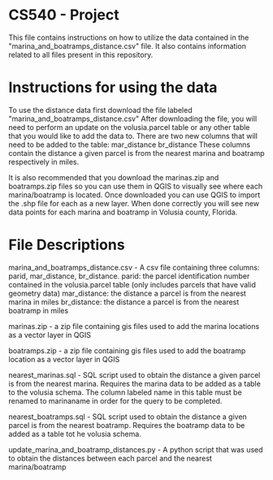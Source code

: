 # CS540 - Project

This file contains instructions on how to utilize the data contained in the "marina_and_boatramps_distance.csv" file. It also contains information related to all files present in this repository.

# Instructions for using the data

To use the distance data first download the file labeled "marina_and_boatramps_distance.csv"
After downloading the file, you will need to perform an update on the volusia.parcel table or any other table that you would like to add the data to. 
There are two new columns that will need to be added to the table: 
      mar_distance
      br_distance
These columns contain the distance a given parcel is from the nearest marina and boatramp respectively in miles.

It is also recommended that you download the marinas.zip and boatramps.zip files so you can use them in QGIS to visually see where each marina/boatramp is located.
Once downloaded you can use QGIS to import the .shp file for each as a new layer. When done correctly you will see new data points for each marina and boatramp in Volusia county, Florida.

# File Descriptions

marina_and_boatramps_distance.csv - A csv file containing three columns: parid, mar_distance, br_distance.
  parid: the parcel identification number contained in the volusia.parcel table (only includes parcels that have valid geometry data)
  mar_distance: the distance a parcel is from the nearest marina in miles
  br_distance: the distance a parcel is from the nearest boatramp in miles

marinas.zip - a zip file containing gis files used to add the marina locations as a vector layer in QGIS

boatramps.zip - a zip file containing gis files used to add the boatramp location as a vector layer in QGIS
  
nearest_marinas.sql - SQL script used to obtain the distance a given parcel is from the nearest marina. Requires the marina data to be added as a table to the volusia schema. The column labeled name in this table must be renamed to marinaname in order for the query to be completed.
  
nearest_boatramps.sql -  SQL script used to obtain the distance a given parcel is from the nearest boatramp. Requires the boatramp data to be added as a table tot he volusia schema.

update_marina_and_boatramp_distances.py - A python script that was used to obtain the distances between each parcel and the nearest marina/boatramp
